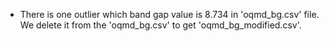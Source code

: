 * There is one outlier which band gap value is 8.734 in 'oqmd_bg.csv' file. We delete it from the 'oqmd_bg.csv' to get 'oqmd_bg_modified.csv'.
